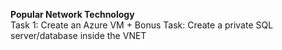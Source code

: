 **Popular Network Technology**  
Task 1: Create an Azure VM + Bonus Task: Create a private SQL server/database inside the VNET
